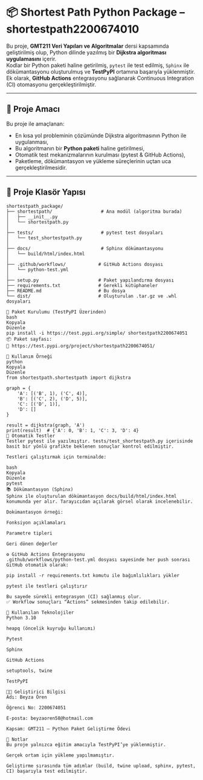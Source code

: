 # 📦 Shortest Path Python Package – shortestpath2200674010

Bu proje, **GMT211 Veri Yapıları ve Algoritmalar** dersi kapsamında geliştirilmiş olup, Python dilinde yazılmış bir **Dijkstra algoritması uygulamasını** içerir.  
Kodlar bir Python paketi haline getirilmiş, `pytest` ile test edilmiş, `Sphinx` ile dökümantasyonu oluşturulmuş ve **TestPyPI** ortamına başarıyla yüklenmiştir.  
Ek olarak, **GitHub Actions** entegrasyonu sağlanarak Continuous Integration (CI) otomasyonu gerçekleştirilmiştir.

---

## 🧭 Proje Amacı

Bu proje ile amaçlanan:

- En kısa yol probleminin çözümünde Dijkstra algoritmasının Python ile uygulanması,
- Bu algoritmanın bir **Python paketi** haline getirilmesi,
- Otomatik test mekanizmalarının kurulması (pytest & GitHub Actions),
- Paketleme, dökümantasyon ve yükleme süreçlerinin uçtan uca gerçekleştirilmesidir.

---

## 📁 Proje Klasör Yapısı

```plaintext
shortestpath_package/
├── shortestpath/                  # Ana modül (algoritma burada)
│   ├── __init__.py
│   └── shortestpath.py
│
├── tests/                         # pytest test dosyaları
│   └── test_shortestpath.py
│
├── docs/                          # Sphinx dökümantasyonu
│   └── build/html/index.html
│
├── .github/workflows/            # GitHub Actions dosyası
│   └── python-test.yml
│
├── setup.py                      # Paket yapılandırma dosyası
├── requirements.txt              # Gerekli kütüphaneler
├── README.md                     # Bu dosya
└── dist/                         # Oluşturulan .tar.gz ve .whl dosyaları

🚀 Paket Kurulumu (TestPyPI Üzerinden)
bash
Kopyala
Düzenle
pip install -i https://test.pypi.org/simple/ shortestpath2200674051
📦 Paket sayfası:
🔗 https://test.pypi.org/project/shortestpath2200674051/

🧠 Kullanım Örneği
python
Kopyala
Düzenle
from shortestpath.shortestpath import dijkstra

graph = {
    'A': [('B', 1), ('C', 4)],
    'B': [('C', 2), ('D', 5)],
    'C': [('D', 1)],
    'D': []
}

result = dijkstra(graph, 'A')
print(result)  # {'A': 0, 'B': 1, 'C': 3, 'D': 4}
🧪 Otomatik Testler
Testler pytest ile yazılmıştır. tests/test_shortestpath.py içerisinde basit bir yönlü grafikte beklenen sonuçlar kontrol edilmiştir.

Testleri çalıştırmak için terminalde:

bash
Kopyala
Düzenle
pytest
📚 Dökümantasyon (Sphinx)
Sphinx ile oluşturulan dökümantasyon docs/build/html/index.html konumunda yer alır. Tarayıcıdan açılarak görsel olarak incelenebilir.

Dokümantasyon örneği:

Fonksiyon açıklamaları

Parametre tipleri

Geri dönen değerler

⚙️ GitHub Actions Entegrasyonu
.github/workflows/python-test.yml dosyası sayesinde her push sonrası GitHub otomatik olarak:

pip install -r requirements.txt komutu ile bağımlılıkları yükler

pytest ile testleri çalıştırır

Bu sayede sürekli entegrasyon (CI) sağlanmış olur.
✅ Workflow sonuçları “Actions” sekmesinden takip edilebilir.

🧾 Kullanılan Teknolojiler
Python 3.10

heapq (öncelik kuyruğu kullanımı)

Pytest

Sphinx

GitHub Actions

setuptools, twine

TestPyPI

👩‍💻 Geliştirici Bilgisi
Adı: Beyza Ören

Öğrenci No: 2200674051

E-posta: beyzaoren58@hotmail.com

Kapsam: GMT211 – Python Paket Geliştirme Ödevi

📌 Notlar
Bu proje yalnızca eğitim amacıyla TestPyPI’ye yüklenmiştir.

Gerçek ortam için yükleme yapılmamıştır.

Geliştirme sırasında tüm adımlar (build, twine upload, sphinx, pytest, CI) başarıyla test edilmiştir.


